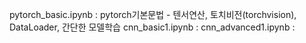 pytorch_basic.ipynb : pytorch기본문법 - 텐서연산, 토치비전(torchvision), DataLoader, 간단한 모델학습
cnn_basic1.ipynb : 
cnn_advanced1.ipynb : 

